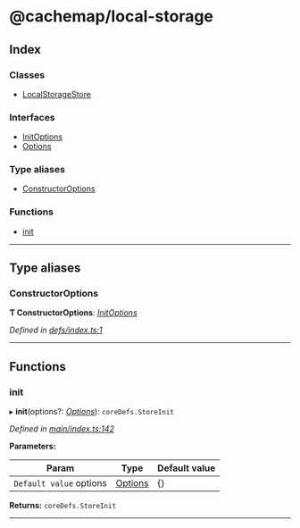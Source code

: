 
#  @cachemap/local-storage

## Index

### Classes

* [LocalStorageStore](classes/localstoragestore.md)

### Interfaces

* [InitOptions](interfaces/initoptions.md)
* [Options](interfaces/options.md)

### Type aliases

* [ConstructorOptions](#constructoroptions)

### Functions

* [init](#init)

---

## Type aliases

<a id="constructoroptions"></a>

###  ConstructorOptions

**Ƭ ConstructorOptions**: *[InitOptions](interfaces/initoptions.md)*

*Defined in [defs/index.ts:1](https://github.com/dylanaubrey/cachemap/blob/58bca6e/packages/local-storage/src/defs/index.ts#L1)*

___

## Functions

<a id="init"></a>

###  init

▸ **init**(options?: *[Options](interfaces/options.md)*): `coreDefs.StoreInit`

*Defined in [main/index.ts:142](https://github.com/dylanaubrey/cachemap/blob/58bca6e/packages/local-storage/src/main/index.ts#L142)*

**Parameters:**

| Param | Type | Default value |
| ------ | ------ | ------ |
| `Default value` options | [Options](interfaces/options.md) |  {} |

**Returns:** `coreDefs.StoreInit`

___


